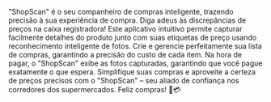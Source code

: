 "ShopScan" é o seu companheiro de compras inteligente, trazendo precisão à sua experiência de compra. Diga adeus às discrepâncias de preços na caixa registradora! Este aplicativo intuitivo permite capturar facilmente detalhes do produto junto com suas etiquetas de preço usando reconhecimento inteligente de fotos. Crie e gerencie perfeitamente sua lista de compras, garantindo a precisão do custo de cada item. Na hora de pagar, o "ShopScan" exibe as fotos capturadas, garantindo que você pague exatamente o que espera. Simplifique suas compras e aproveite a certeza de preços precisos com o "ShopScan" – seu aliado de confiança nos corredores dos supermercados. Feliz compras! 🛒💳
